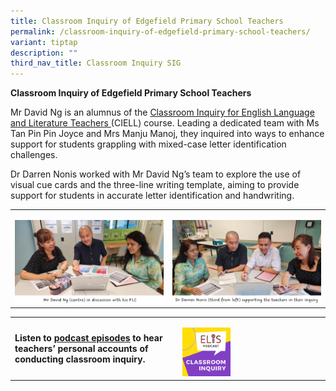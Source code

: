 ```yaml
---
title: Classroom Inquiry of Edgefield Primary School Teachers
permalink: /classroom-inquiry-of-edgefield-primary-school-teachers/
variant: tiptap
description: ""
third_nav_title: Classroom Inquiry SIG
---
```

<p><strong>Classroom Inquiry of Edgefield Primary School Teachers</strong>
</p>
<p>Mr David Ng is an alumnus of the <a href="https://elis.moe.edu.sg/elis/professional-learning/professional-learning-opportunities/courses-on-classroom-inquiry/" rel="noopener noreferrer nofollow" target="_blank">Classroom Inquiry for English Language and Literature Teachers </a>(CIELL)
course. Leading a dedicated team with Ms Tan Pin Pin Joyce and Mrs Manju
Manoj, they inquired into ways to enhance support for students grappling
with mixed-case letter identification challenges.</p>
<p></p>
<p>Dr Darren Nonis worked with Mr David Ng’s team to explore the use of visual
cue cards and the three-line writing template, aiming to provide support
for students in accurate letter identification and handwriting.</p>
<table>
<tbody>
<tr>
<td rowspan="1" colspan="1">
<p></p>
<div class="isomer-image-wrapper">
<img style="width: 100%" height="auto" width="100%" alt="Edgefield Primary School" src="/images/SIG/Edgefield.jpg">
</div>
</td>
<td rowspan="1" colspan="1">
<p></p>
<div class="isomer-image-wrapper">
<img style="width: 100%" height="auto" width="100%" alt="Edgefield Primary School" src="/images/SIG/Edgefield_with_Darren.jpg">
</div>
</td>
</tr>
</tbody>
</table>
<table>
<tbody>
<tr>
<td rowspan="1" colspan="1">
<p><strong>Listen to&nbsp;<a href="https://safe.menlosecurity.com/https:/elis.moe.edu.sg/elis/resources/listen/classroom-inquiry-podcasts/" rel="noopener noreferrer nofollow" target="_blank"><u>podcast episodes</u></a>&nbsp;to hear teachers’ personal accounts of conducting classroom inquiry.</strong>
</p>
</td>
<td rowspan="1" colspan="1">
<p></p>
<div class="isomer-image-wrapper">
<img style="width: 35%;" height="auto" width="100%" alt="Classroom Inquiry Podcast" src="/images/SIG/Classroom_Inquiry_Podcast_Resized_Final.png">
</div>
</td>
</tr>
</tbody>
</table>
<p></p>